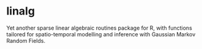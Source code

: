 linalg
======

Yet another sparse linear algebraic routines package for R, with functions tailored for spatio-temporal modelling  and inference with Gaussian Markov Random Fields.
